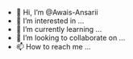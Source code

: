 - 👋 Hi, I’m @Awais-Ansarii
- 👀 I’m interested in ...
- 🌱 I’m currently learning ...
- 💞️ I’m looking to collaborate on ...
- 📫 How to reach me ...

<!---
Awais-Ansarii/Awais-Ansarii is a ✨ special ✨ repository because its `README.md` (this file) appears on your GitHub profile.
You can click the Preview link to take a look at your changes.
--->

